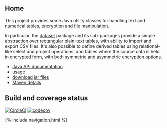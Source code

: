 ## Home

This project provides some Java utility classes for handling text and numerical tables, encryption and file manipulation.

In particular, the [dataset](https://quicksilver.host.cs.st-andrews.ac.uk/apidocs/ciesvium/index.html?uk/ac/standrews/cs/util/dataset/package-summary.html) package and its sub-packages provide a simple abstraction over rectangular plain-text tables, with ability to import and export CSV files. It's also possible to define derived tables using relational-like select and project operations, and tables where the source data is held in encrypted form, with both symmetric and asymmetric encryption options.

* [Java API documentation](https://quicksilver.host.cs.st-andrews.ac.uk/apidocs/ciesvium/)
* [usage](usage/)
* [download jar files](https://quicksilver.host.cs.st-andrews.ac.uk/artifacts/ciesvium/)
* [Maven details](https://github.com/stacs-srg/ciesvium/blob/master/README.md)

## Build and coverage status

[![CircleCI](https://circleci.com/gh/stacs-srg/ciesvium.svg?style=svg)](https://circleci.com/gh/stacs-srg/ciesvium) [![codecov](https://codecov.io/gh/stacs-srg/ciesvium/branch/master/graph/badge.svg)](https://codecov.io/gh/stacs-srg/ciesvium)

{% include navigation.html %}
